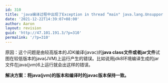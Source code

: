 ```yaml
---
id: 310
title: 'java编译过程中出现了Exception in thread “main" java.lang.UnsupportedClassVersionError'
date: '2021-12-22T14:39:07+08:00'
author: Aaron
layout: revision
guid: 'http://47.101.191.3/?p=310'
permalink: '/?p=310'
---
```


原因：这个问题是由较高版本的JDK编译(javac)的**java class文件或者jar文件**试图在较低版本的java(JVM)上运行产生的错误。比如说用jdk8环境编译生成的jar文件在java(jvm)6上运行就会出这样的错误。

**解决方案：将java(jvm)的版本和编译时的javac版本保持一致。**